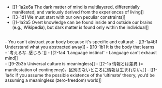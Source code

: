 - [[1-1a2e6a The dark matter of mind is multilayered, differentially manifested, and variously derived from the experiences of living]]
- [[3-1d1 We must start with our own peculiar constraints]]
- [[1-1a2a5 Overt knowledge can be found inside and outside our brains (e.g., Wikipedia), but dark matter is found only within the individual]]
<br>
- You can't abstract your body because it's specific and cultural:
  - [[3-1a4b1 Understand what you abstracted away]]
    - [[10-1b1 It is the body that learns - '考えるな. 感じろ.']]
      - [[2-1a4 'Language instinct' - Language can't exhaust mind]]
<br>
- [[9-2b3b Universal culture is meaningless]]
  - [[2-1a 情報とは差異 (= manifestation of contingency)。区別のないところに情報は生まれない。]]
    - [[1-1a4c If you assume the possible existence of the ‘ultimate’ theory, you’d be assuming a meaningless (zero-freedom) world]]
